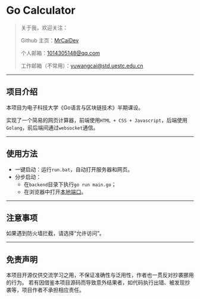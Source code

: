 # Go Calculator

> 关于我，欢迎关注：
>
> Github 主页：[MrCaiDev](https://github.com/MrCaiDev)
>
> 个人邮箱：1014305148@qq.com
>
> 工作邮箱（不常用）：yuwangcai@std.uestc.edu.cn

---

## 项目介绍

本项目为电子科技大学《Go语言与区块链技术》半期课设。

实现了一个简易的网页计算器，前端使用`HTML + CSS + Javascript`，后端使用`Golang`，前后端间通过`websocket`通信。

---

## 使用方法

- 一键启动：运行`run.bat`，自动打开服务器和网页。
- 分步启动：
  - 在`backend`目录下执行`go run main.go`；
  - 在浏览器中打开[本地端口](localhost:1234/frontend/)。

---

## 注意事项

如果遇到防火墙拦截，请选择“允许访问”。

---

## 免责声明

本项目开源仅供交流学习之用，不保证准确性与泛用性，作者也一贯反对抄袭挪用的行为。
若有因借鉴本项目源码而导致意外结果者，如代码执行出错、被发现抄袭等，项目作者不承担相应责任。
